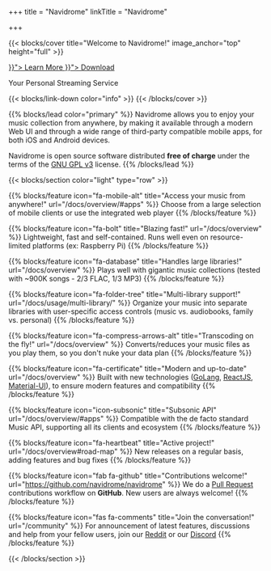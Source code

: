 +++
title = "Navidrome"
linkTitle = "Navidrome"

+++

{{< blocks/cover title="Welcome to Navidrome!" image_anchor="top" height="full" >}}

<div class="mx-auto">
	<a class="btn btn-lg btn-primary mr-3 mb-4" href="{{< relref "/docs" >}}">
		Learn More <i class="fas fa-arrow-alt-circle-right ml-2"></i>
	</a>
	<a class="btn btn-lg btn-secondary mr-3 mb-4" href="{{< relref "/docs/installation" >}}">
		Download <i class="fas fa-cloud-download-alt ml-2 "></i>
	</a>
	<p class="lead mt-5">Your Personal Streaming Service</p>
</div>
{{< blocks/link-down color="info" >}}
{{< /blocks/cover >}}

{{% blocks/lead color="primary" %}}
Navidrome allows you to enjoy your music collection from anywhere, by making it available through a
modern Web UI and through a wide range of third-party compatible mobile apps, for both iOS and Android devices.

Navidrome is open source software distributed **free of charge** under the terms of the
[GNU GPL v3](https://www.gnu.org/licenses/gpl-3.0) license.
{{% /blocks/lead %}}

{{< blocks/section color="light" type="row" >}}

{{% blocks/feature icon="fa-mobile-alt" title="Access your music from anywhere!" url="/docs/overview/#apps" %}}
Choose from a large selection of mobile clients or use the integrated web player
{{% /blocks/feature %}}

{{% blocks/feature icon="fa-bolt" title="Blazing fast!" url="/docs/overview" %}}
Lightweight, fast and self-contained. Runs well even on resource-limited platforms (ex: Raspberry Pi)
{{% /blocks/feature %}}

{{% blocks/feature icon="fa-database" title="Handles large libraries!" url="/docs/overview" %}}
Plays well with gigantic music collections (tested with ~900K songs - 2/3 FLAC, 1/3 MP3)
{{% /blocks/feature %}}

{{% blocks/feature icon="fa-folder-tree" title="Multi-library support!" url="/docs/usage/multi-library/" %}}
Organize your music into separate libraries with user-specific access controls (music vs. audiobooks, family vs. personal)
{{% /blocks/feature %}}

{{% blocks/feature icon="fa-compress-arrows-alt" title="Transcoding on the fly!" url="/docs/overview" %}}
Converts/reduces your music files as you play them, so you don't nuke your data plan
{{% /blocks/feature %}}

{{% blocks/feature icon="fa-certificate" title="Modern and up-to-date" url="/docs/overview" %}}
Built with new technologies ([GoLang](https://golang.org), [ReactJS](https://reactjs.org), [Material-UI](https://material-ui.com/)),
to ensure modern features and compatibility
{{% /blocks/feature %}}

{{% blocks/feature icon="icon-subsonic" title="Subsonic API" url="/docs/overview/#apps" %}}
Compatible with the de facto standard Music API, supporting all its clients and ecosystem
{{% /blocks/feature %}}

{{% blocks/feature icon="fa-heartbeat" title="Active project!" url="/docs/overview#road-map" %}}
New releases on a regular basis, adding features and bug fixes
{{% /blocks/feature %}}

{{% blocks/feature icon="fab fa-github" title="Contributions welcome!" url="https://github.com/navidrome/navidrome" %}}
We do a [Pull Request](https://github.com/navidrome/navidrome/pulls) contributions workflow on **GitHub**. New users are always welcome!
{{% /blocks/feature %}}

{{% blocks/feature icon="fas fa-comments" title="Join the conversation!" url="/community" %}}
For announcement of latest features, discussions and help from your fellow users, join our [Reddit](https://www.reddit.com/r/navidrome/) or
our [Discord](https://discord.gg/xh7j7yF)
{{% /blocks/feature %}}

{{< /blocks/section >}}

